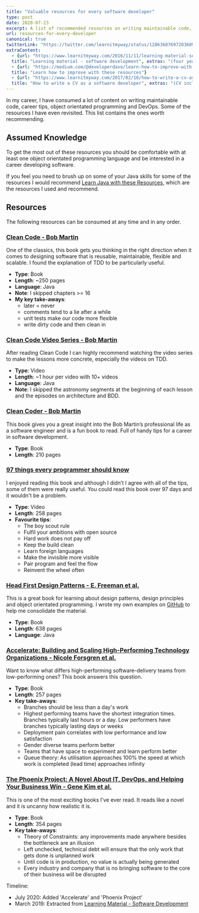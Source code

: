 ```yaml
---
title: "Valuable resources for every software developer"
type: post
date: 2020-07-23
excerpt: A list of recommended resources on writing maintainable code, career tips, object orientated programming and DevOps.
url: resources-for-every-developer
canonical: true
twitterLink: "https://twitter.com/learnitmyway/status/1286368769720360961"
extraContent:
  - {url: "https://www.learnitmyway.com/2016/11/11/learning-material-software-development/", 
  title: "Learning material - software development", extras: "(four years worth of resources, starting with Introduction to Computer Science)"}
  - {url: "https://medium.com/@developerdavo/learn-how-to-improve-with-these-resources-732c26204115",
  title: "Learn how to improve with these resources"}
  - {url: "https://www.learnitmyway.com/2017/02/18/how-to-write-a-cv-as-a-software-developer/", 
  title: "How to write a CV as a software developer", extras: "(CV included)"}
---
```


In my career, I have consumed a lot of content on writing maintainable code, career tips, object orientated programming and DevOps. Some of the resources I have even revisited. This list contains the ones worth recommending.

<!--more-->

## Assumed Knowledge

To get the most out of these resources you should be comfortable with at least one object orientated programming language and be interested in a career developing software.

If you feel you need to brush up on some of your Java skills for some of the resources I would recommend [Learn Java with these Resources](https://learnitmyway.com/2017/07/02/learn-java-with-these-resources/), which are the resources I used and recommend.

## Resources

The following resources can be consumed at any time and in any order.

### [Clean Code - Bob Martin](https://www.goodreads.com/book/show/3735293-clean-code)

One of the classics, this book gets you thinking in the right direction when it comes to designing software that is reusable, maintainable, flexible and scalable. I found the explanation of TDD to be particularly useful.

- **Type**: Book
- **Length**: ~250 pages
- **Language**: Java
- **Note**: I skipped chapters >= 16
- **My key take-aways**:
  - later = never
  - comments tend to a lie after a while
  - unit tests make our code more flexible
  - write dirty code and then clean in

### [Clean Code Video Series - Bob Martin](https://www.safaribooksonline.com/library/view/clean-code/9780134661742/)

After reading Clean Code I can highly recommend watching the video series to make the lessons more concrete, especially
the videos on TDD.

- **Type**: Video
- **Length**: ~1 hour per video with 10+ videos
- **Language**: Java
- **Note**: I skipped the astronomy segments at the beginning of each lesson and the episodes on architecture and BDD.

### [Clean Coder - Bob Martin](https://www.goodreads.com/book/show/10284614-the-clean-coder?from_search=true)

This book gives you a great insight into the Bob Martin’s professional life as a software engineer
and is a fun book to read. Full of handy tips for a career in software development.

- **Type**: Book
- **Length**: 210 pages

### [97 things every programmer should know](https://www.goodreads.com/book/show/7003902-97-things-every-programmer-should-know?ac=1&from_search=true)

I enjoyed reading this book and although I didn’t I agree with all of the tips, some of them were really useful. You could read this book over 97 days and it wouldn't be a problem.

- **Type**: Video
- **Length**: 258 pages
- **Favourite tips**:
  - The boy scout rule
  - Fulfil your ambitions with open source
  - Hard work does not pay off
  - Keep the build clean
  - Learn foreign languages
  - Make the invisible more visible
  - Pair program and feel the flow
  - Reinvent the wheel often

### [Head First Design Patterns - E. Freeman et al.](https://www.goodreads.com/book/show/58128.Head_First_Design_Patterns)

This is a great book for learning about design patterns, design principles and object orientated programming. I wrote my own examples on [GitHub](https://github.com/DeveloperDavo/DesignPatterns) to help me consolidate the material.

- **Type**: Book
- **Length**: 638 pages
- **Language**: Java

### [Accelerate: Building and Scaling High-Performing Technology Organizations - Nicole Forsgren et al.](https://www.goodreads.com/en/book/show/35747076-accelerate)

Want to know what differs high-performing software-delivery teams from low-performing ones? This book answers this question.

- **Type**: Book
- **Length**: 257 pages
- **Key take-aways**:
  - Branches should be less than a day's work
  - Highest performing teams have the shortest integration times. Branches typically last hours or a day. Low performers have branches typically lasting days or weeks
  - Deployment pain correlates with low performance and low satisfaction
  - Gender diverse teams perform better
  - Teams that have space to experiment and learn perform better
  - Queue theory: As utilisation approaches 100% the speed at which work is completed (lead time) approaches infinity

### [The Phoenix Project: A Novel About IT, DevOps, and Helping Your Business Win - Gene Kim et al.](https://www.goodreads.com/book/show/17255186-the-phoenix-project)

This is one of the most exciting books I've ever read. It reads like a novel and it is uncanny how realistic it is.

- **Type**: Book
- **Length**: 354 pages
- **Key take-aways**:
  - Theory of Constraints: any improvements made anywhere besides the bottleneck are an illusion
  - Left unchecked, technical debt will ensure that the only work that gets done is unplanned work
  - Until code is in production, no value is actually being generated
  - Every industry and company that is no bringing software to the core of their business will be disrupted

Timeline:

- July 2020: Added 'Accelerate' and 'Phoenix Project'
- March 2019: Extracted from [Learning Material - Software Development](https://learnitmyway.com/learning-material-software-development/)
